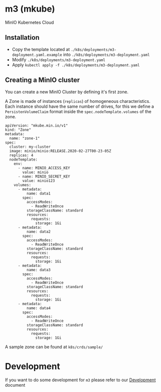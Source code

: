 # m3 (mkube)
MinIO Kubernetes Cloud

## Installation

- Copy the template located at `./k8s/deployments/m3-deployment.yaml.example` into `./k8s/deployments/m3-deployment.yaml`
- Modify `./k8s/deployments/m3-deployment.yaml`
- Apply `kubectl apply -f ./k8s/deployments/m3-deployment.yaml`

## Creating a MinIO cluster

You can create a new MinIO Cluster by defining it's first zone.

A Zone is made of instances (`replicas`) of homogeneous characteristics. Each instance should have the same number of drives, for this we define a `PersistenVolumeClaim` format inside the `spec.nodeTemplate.volumes` of the zone.

```
apiVersion: "mkube.min.io/v1"
kind: "Zone"
metadata:
  name: "zone-1"
spec:
  cluster: my-cluster
  image: minio/minio:RELEASE.2020-02-27T00-23-05Z
  replicas: 4
  nodeTemplate:
    env:
      - name: MINIO_ACCESS_KEY
        value: minio
      - name: MINIO_SECRET_KEY
        value: minio123
    volumes:
      - metadata:
          name: data1
        spec:
          accessModes:
            - ReadWriteOnce
          storageClassName: standard
          resources:
            requests:
              storage: 1Gi
      - metadata:
          name: data2
        spec:
          accessModes:
            - ReadWriteOnce
          storageClassName: standard
          resources:
            requests:
              storage: 1Gi
      - metadata:
          name: data3
        spec:
          accessModes:
            - ReadWriteOnce
          storageClassName: standard
          resources:
            requests:
              storage: 1Gi
      - metadata:
          name: data4
        spec:
          accessModes:
            - ReadWriteOnce
          storageClassName: standard
          resources:
            requests:
              storage: 1Gi

```

A sample zone can be found at `k8s/crds/sample/`

# Development

If you want to do some development for `m3` please refer to our [Development](DEVELOPMENT.md) document


